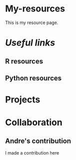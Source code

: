 # My-resources
This is my resource page.
# _Useful links_
## R resources

## Python resources

# Projects


# Collaboration

## Andre's contribution 

I made a contribution here
